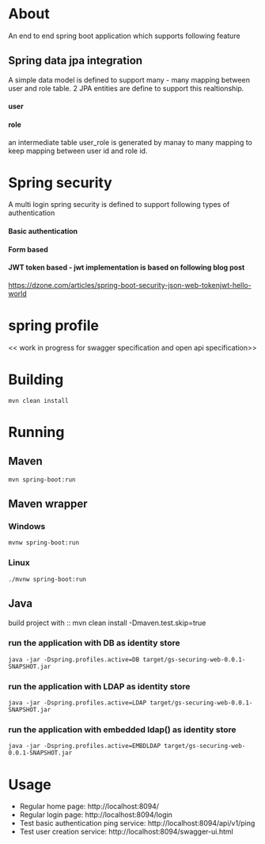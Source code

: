 # About
An end to end spring boot application which supports following feature
## Spring data jpa integration
A simple data model is defined to support many - many mapping between user and role table.
2 JPA entities are define to support this realtionship.
#### user
#### role

an intermediate table user_role is generated by manay to many mapping to keep mapping between user id and role id. 

# Spring security
A multi login spring security is defined to support following types of authentication 
  #### Basic authentication
  #### Form based
  #### JWT token based - jwt implementation is based on following blog post
  https://dzone.com/articles/spring-boot-security-json-web-tokenjwt-hello-world
   
# spring profile 
 << work in progress for swagger specification and open api specification>>   
# Building
    mvn clean install
    
# Running
## Maven
    mvn spring-boot:run
## Maven wrapper
### Windows
    mvnw spring-boot:run
### Linux
    ./mvnw spring-boot:run
## Java
build project with :: mvn clean install -Dmaven.test.skip=true
### run the application with DB as identity store 
    java -jar -Dspring.profiles.active=DB target/gs-securing-web-0.0.1-SNAPSHOT.jar
### run the application with LDAP as identity store 
    java -jar -Dspring.profiles.active=LDAP target/gs-securing-web-0.0.1-SNAPSHOT.jar
### run the application with embedded ldap() as identity store 
    java -jar -Dspring.profiles.active=EMBDLDAP target/gs-securing-web-0.0.1-SNAPSHOT.jar
# Usage
* Regular home page: http://localhost:8094/
* Regular login page: http://localhost:8094/login
* Test basic authentication ping service: http://localhost:8094/api/v1/ping
* Test user creation service: http://localhost:8094/swagger-ui.html
